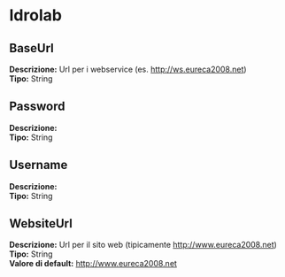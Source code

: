 # Idrolab
BaseUrl 
----
**Descrizione:** Url per i webservice (es. http://ws.eureca2008.net)	 
**Tipo:** String	 

Password 
----
**Descrizione:** 	 
**Tipo:** String	 

Username 
----
**Descrizione:** 	 
**Tipo:** String	 

WebsiteUrl 
----
**Descrizione:** Url per il sito web (tipicamente http://www.eureca2008.net)	 
**Tipo:** String	 
**Valore di default:** http://www.eureca2008.net

